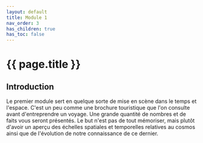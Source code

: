```yaml
---
layout: default
title: Module 1
nav_order: 3
has_children: true
has_toc: false
---
```


# {{ page.title }}



## Introduction

Le premier module sert en quelque sorte de mise en scène dans le temps et l'espace. C'est un peu comme une brochure touristique que l'on consulte avant d'entreprendre un voyage. Une grande quantité de nombres et de faits vous seront présentés. Le but n'est pas de tout mémoriser, mais plutôt d'avoir un aperçu des échelles spatiales et temporelles relatives au cosmos ainsi que de l'évolution de notre connaissance de ce dernier.
